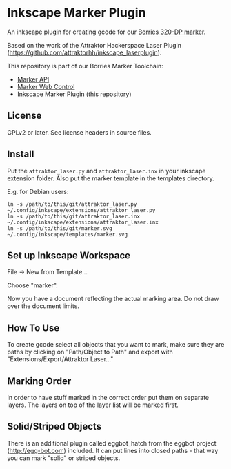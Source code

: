 Inkscape Marker Plugin
======================

An inkscape plugin for creating gcode for our
[Borries 320-DP marker](https://wiki.freieslabor.org/wiki/Borries-Markierer).

Based on the work of the Attraktor Hackerspace Laser Plugin
(https://github.com/attraktorhh/inkscape_laserplugin).

This repository is part of our Borries Marker Toolchain:

* [Marker API](https://github.com/freieslabor/borries-marker-api)
* [Marker Web Control](https://github.com/freieslabor/MarkerWebControl)
* Inkscape Marker Plugin (this repository)

License
-------

GPLv2 or later. See license headers in source files.

Install
-------

Put the ``attraktor_laser.py`` and ``attraktor_laser.inx`` in your inkscape
extension folder. Also put the marker template in the templates directory.

E.g. for Debian users:

    ln -s /path/to/this/git/attraktor_laser.py ~/.config/inkscape/extensions/attraktor_laser.py
    ln -s /path/to/this/git/attraktor_laser.inx ~/.config/inkscape/extensions/attraktor_laser.inx
    ln -s /path/to/this/git/marker.svg ~/.config/inkscape/templates/marker.svg

Set up Inkscape Workspace
-------------------------

File -> New from Template...

Choose "marker".

Now you have a document reflecting the actual marking area. Do not draw over the
document limits.

How To Use
----------

To create gcode select all objects that you want to mark, make sure they are
paths by clicking on "Path/Object to Path" and export with
"Extensions/Export/Attraktor Laser..."

Marking Order
-------------

In order to have stuff marked in the correct order put them on separate layers.
The layers on top of the layer list will be marked first.

Solid/Striped Objects
---------------------

There is an additional plugin called eggbot_hatch from the eggbot project
(http://egg-bot.com) included. It can put lines into closed paths - that
way you can mark "solid" or striped objects.
